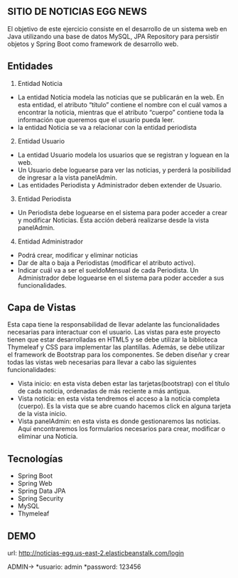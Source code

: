 ## SITIO DE NOTICIAS EGG NEWS

El objetivo de este ejercicio consiste en el desarrollo de un sistema web en Java utilizando una
base de datos MySQL, JPA Repository para persistir objetos y Spring Boot como framework de
desarrollo web.

## Entidades

1. Entidad Noticia
  * La entidad Noticia modela las noticias que se publicarán en la web. En esta entidad, el atributo
  “título” contiene el nombre con el cuál vamos a encontrar la noticia, mientras que el atributo
  “cuerpo” contiene toda la información que queremos que el usuario pueda leer.
  * la entidad Noticia se va a relacionar con la entidad periodista


2. Entidad Usuario
  * La entidad Usuario modela los usuarios que se registran y loguean en la web.
  * Un Usuario debe loguearse para ver las noticias, y perderá la posibilidad de ingresar a la vista
  panelAdmin.
  * Las entidades Periodista y Administrador deben extender de Usuario.


3. Entidad Periodista
  * Un Periodista debe loguearse en el sistema para poder acceder a crear y modificar Noticias. Esta
  acción deberá realizarse desde la vista panelAdmin.


4. Entidad Administrador
  * Podrá crear, modificar y eliminar noticias
  * Dar de alta o baja a Periodistas (modificar el atributo activo).
  * Indicar cuál va a ser el sueldoMensual de cada Periodista.
  Un Administrador debe loguearse en el sistema para poder acceder a sus funcionalidades.


## Capa de Vistas
Esta capa tiene la responsabilidad de llevar adelante las funcionalidades necesarias para
interactuar con el usuario. Las vistas para este proyecto tienen que estar desarrolladas en HTML5
y se debe utilizar la biblioteca Thymeleaf y CSS para implementar las plantillas. Además, se debe
utilizar el framework de Bootstrap para los componentes.
Se deben diseñar y crear todas las vistas web necesarias para llevar a cabo las siguientes
funcionalidades:
  * Vista inicio: en esta vista deben estar las tarjetas(bootstrap) con el título de cada noticia,
  ordenadas de más reciente a más antigua.
  * Vista noticia: en esta vista tendremos el acceso a la noticia completa (cuerpo). Es la vista
  que se abre cuando hacemos click en alguna tarjeta de la vista inicio.
  * Vista panelAdmin: en esta vista es donde gestionaremos las noticias. Aquí encontraremos
  los formularios necesarios para crear, modificar o eliminar una Noticia.


## Tecnologías 
  * Spring Boot
  * Spring Web
  * Spring Data JPA
  * Spring Security
  * MySQL
  * Thymeleaf


## DEMO

url: http://noticias-egg.us-east-2.elasticbeanstalk.com/login

ADMIN->
*usuario: admin
*password: 123456













